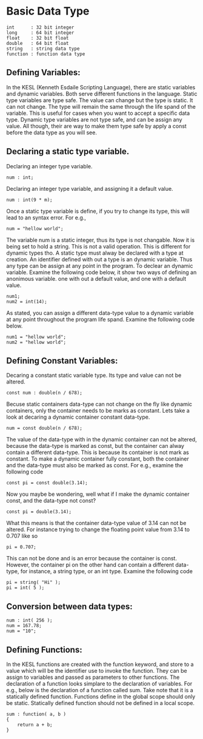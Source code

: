 
# Basic Data Type

```
int      : 32 bit integer
long     : 64 bit integer
float    : 32 bit float
double   : 64 bit float
string   : string data type
function : function data type
```

## Defining Variables:

In the KESL (Kenneth Esdaile Scripting Language), there are static variables and dynamic variables. Both serve different functions in the language. Static type variables are type safe. The value can change but the type is static. It can not change. The type will remain the same through the life spand of the variable. This is useful for cases when you want to accept a specific data type. Dynamic type variables are not type safe, and can be assign any value. All though, their are way to make them type safe by apply a const before the data type as you will see.

## Declaring a static type variable.

Declaring an integer type variable.
```
num : int;
```

Declaring an integer type variable, and assigning it a default value.
```
num : int(9 * m);
```

Once a static type variable is define, if you try to change its type, this will lead to an syntax error. For e.g.,

```
num = "hellow world";
```

The variable num is a static integer, thus its type is not changable. Now it is being set to hold a string. This is not a valid operation. This is different for dynamic types tho. A static type must alway be declared with a type at creation. An identifier defined with out a type is an dynamic variable. Thus any type can be assign at any point in the program. To declear an dynamic variable. Examine the following code below, it show two ways of defining an anonimous variable. one with out a default value, and one with a default value.

```
num1;
num2 = int(14);
```

As stated, you can assign a different data-type value to a dynamic variable at any point throughout the program life spand. Examine the following code below.

```
num1 = "hellow world";
num2 = "hellow world";
```



## Defining Constant Variables:

Decaring a constant static variable type. Its type and value can not be altered.

```
const num : double(n / 678);
```

Becuse static containers data-type can not change on the fly like dynamic containers, only the container needs to be marks as constant. Lets take a look at decaring a dynamic container constant data-type.

```
num = const double(n / 678);
```

The value of the data-type with in the dynamic container can not be altered, because the data-type is marked as const, but the container can alway contain a different data-type. This is because its container is not mark as constant. To make a dynamic container fully constant, both the container and the data-type must also be marked as const. For e.g., examine the following code

```
const pi = const double(3.14);
```

Now you maybe be wondering, well what if I make the dynamic container const, and the data-type not const? 

```
const pi = double(3.14);
```

What this means is that the container data-type value of 3.14 can not be altered. For instance trying to change the floating point value from 3.14 to 0.707 like so

```
pi = 0.707;
```

This can not be done and is an error because the container is const. However, the container pi on the other hand can contain a different data-type, for instance, a string type, or an int type. Examine the following code

```
pi = string( "Hi" );
pi = int( 5 );
```


## Conversion between data types:

```
num : int( 256 );
num = 167.78;
num = "10";
```



## Defining Functions:

In the KESL functions are created with the function keyword, and store to a value which will be the identifier use to invoke the function. They can be assign to variables and passed as parameters to other functions. The declaration of a function looks simplare to the declaration of variables. For e.g., below is the declaration of a function called sum. Take note that it is a statically defined function. Functions define in the global scope should only be static. Statically defined function should not be defined in a local scope.

```
sum : function( a, b )
{
    return a + b;
}
```



